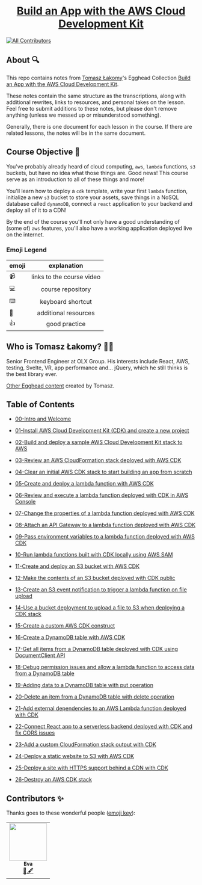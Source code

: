 <h1 align="center"><a href="https://egghead.io/lessons/aws-build-and-deploy-a-sample-aws-cloud-development-kit-stack-to-aws">Build an App with the AWS Cloud Development Kit</a></h1>

<p align="center">
<!-- ALL-CONTRIBUTORS-BADGE:START - Do not remove or modify this section -->

[![All Contributors](https://img.shields.io/badge/all_contributors-1-orange.svg?style=flat-square)](#contributors-)

<!-- ALL-CONTRIBUTORS-BADGE:END -->
</p>


## About 🔍

This repo contains notes from [Tomasz Łakomy](https://twitter.com/tlakomy)'s Egghead Collection [Build an App with the AWS Cloud Development Kit](https://egghead.io/lessons/aws-build-and-deploy-a-sample-aws-cloud-development-kit-stack-to-aws).

These notes contain the same structure as the transcriptions, along with additional rewrites, links to resources, and personal takes on the lesson. Feel free to submit additions to these notes, but please don't remove anything (unless we messed up or misunderstood something).

Generally, there is one document for each lesson in the course. If there are related lessons, the notes will be in the same document.

## Course Objective 💪

You've probably already heard of cloud computing, `aws`, `lambda` functions, `s3` buckets, but have no idea what those things are. Good news! This course serve as an introduction to all of these things and more!

You'll learn how to deploy a `cdk` template, write your first `lambda` function, initialize a new `s3` bucket to store your assets, save things in a NoSQL database called `dynamoDB`, connect a `react` application to your backend and deploy all of it to a CDN!

By the end of the course you'll not only have a good understanding of (some of) `aws` features, you'll also have a working application deployed live on the internet.

### Emoji Legend

| emoji| explanation              |
| -----|:------------------------:|
| 📹   | links to the course video|
| 💻   | course repository        |
| ⌨️    | keyboard shortcut        |
| 🤔   | additional resources     |
| 👍   | good practice            |


## Who is Tomasz Łakomy? 👨‍💻

Senior Frontend Engineer at OLX Group. His interests include React, AWS, testing, Svelte, VR, app performance and... jQuery, which he still thinks is the best library ever.

[Other Egghead content](https://egghead.io/instructors/tomasz-lakomy) created by Tomasz.

## Table of Contents

- [00-Intro and Welcome](00-intro-and-welcome.md)

- [01-Install AWS Cloud Development Kit (CDK) and create a new project](01-install-aws-cloud-development-kit-cdk-and-create-a-new-project.md)

- [02-Build and deploy a sample AWS Cloud Development Kit stack to AWS](02-build-and-deploy-a-sample-aws-cloud-development-kit-stack-to-aws.md)

- [03-Review an AWS CloudFormation stack deployed with AWS CDK](03-review-an-aws-cloud-formation-stack-deployed-with-aws-cdk.md)

- [04-Clear an initial AWS CDK stack to start building an app from scratch](04-clear-an-initial-aws-cdk-stack-to-start-building-an-app-from-scratch.md)

- [05-Create and deploy a lambda function with AWS CDK](05-create-and-deploy-a-lambda-function-with-aws-cdk.md)

- [06-Review and execute a lambda function deployed with CDK in AWS Console](06-review-and-execute-a-lambda-function-deployed-with-cdk-in-aws-console.md)

- [07-Change the properties of a lambda function deployed with AWS CDK](07-change-the-properties-of-a-lambda-function-deployed-with-aws-cdk.md)

- [08-Attach an API Gateway to a lambda function deployed with AWS CDK](08-attach-an-api-gateway-to-a-lambda-function-deployed-with-aws-cdk.md)

- [09-Pass environment variables to a lambda function deployed with AWS CDK](09-pass-environment-variables-to-a-lambda-function-deployed-with-aws-cdk.md)

- [10-Run lambda functions built with CDK locally using AWS SAM](10-run-lambda-functions-built-with-cdk-locally-using-aws-sam.md)

- [11-Create and deploy an S3 bucket with AWS CDK](11-create-and-deploy-an-s3-bucket-with-aws-cdk.md)

- [12-Make the contents of an S3 bucket deployed with CDK public](12-make-the-contents-of-an-s3-bucket-deployed-with-cdk-public.md)

- [13-Create an S3 event notification to trigger a lambda function on file upload](13-create-an-s3-event-notification-to-trigger-a-lambda-function-on-file-upload.md)

- [14-Use a bucket deployment to upload a file to S3 when deploying a CDK stack](14-use-a-bucket-deployment-to-upload-a-file-to-s3-when-deploying-a-cdk-stack.md)

- [15-Create a custom AWS CDK construct](15-create-a-custom-aws-cdk-construct.md)

- [16-Create a DynamoDB table with AWS CDK](16-create-a-dynamo-db-table-with-aws-cdk.md)

- [17-Get all items from a DynamoDB table deployed with CDK using DocumentClient API](17-get-all-items-from-a-dynamo-db-table-deployed-with-cdk-using-document-client-api.md)

- [18-Debug permission issues and allow a lambda function to access data from a DynamoDB table](18-debug-permission-issues-and-allow-a-lambda-function-to-access-data-from-a-dynamo-db-table.md)

- [19-Adding data to a DynamoDB table with put operation](19-adding-data-to-a-dynamo-db-table-with-put-operation.md)

- [20-Delete an item from a DynamoDB table with delete operation](20-delete-an-item-from-a-dynamo-db-table-with-delete-operation.md)

- [21-Add external dependencies to an AWS Lambda function deployed with CDK](21-add-external-dependencies-to-an-aws-lambda-function-deployed-with-cdk.md)

- [22-Connect React app to a serverless backend deployed with CDK and fix CORS issues](22-connect-react-app-to-a-serverless-backend-deployed-with-cdk-and-fix-cors-issues.md)

- [23-Add a custom CloudFormation stack output with CDK](23-add-a-custom-cloud-formation-stack-output-with-cdk.md)

- [24-Deploy a static website to S3 with AWS CDK](24-deploy-a-static-website-to-s3-with-aws-cdk.md)

- [25-Deploy a site with HTTPS support behind a CDN with CDK](25-deploy-a-site-with-https-support-behind-a-cdn-with-cdk.md)

- [26-Destroy an AWS CDK stack](26-destroy-an-aws-cdk-stack.md)


## Contributors ✨

Thanks goes to these wonderful people ([emoji key](https://allcontributors.org/docs/en/emoji-key)):

<table>
  <tr>
    <td align="center"><a href="https://github.com/edieblu"><img src="https://avatars0.githubusercontent.com/u/17270662?s=460&u=8d1a4d67576db0a3baa21fa5b2ecab811476da61&v=4" width="100px;" alt=""/><br /><sub><b>Eva</b></sub></a><br /><a href="#review-edieblu" title="Review">👀</a><a href="#content-edieblu" title="Content">🖋</a></td>
</table>